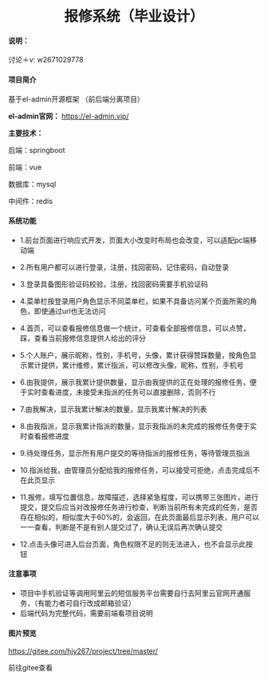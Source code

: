 <h1 style="text-align: center">报修系统（毕业设计）</h1>
<div style="text-align: center">
</div>

#### 说明：
讨论＋v: w2671029778

#### 项目简介
基于el-admin开源框架 （前后端分离项目）

**el-admin官网：** https://el-admin.vip/

**主要技术：**

后端：springboot

前端：vue

数据库：mysql

中间件：redis

####  系统功能
- 1.前台页面进行响应式开发，页面大小改变时布局也会改变，可以适配pc端移动端

- 2.所有用户都可以进行登录，注册，找回密码，记住密码，自动登录

- 3.登录具备图形验证码校验，注册，找回密码需要手机验证码

- 4.菜单栏按登录用户角色显示不同菜单栏，如果不具备访问某个页面所需的角色，即使通过url也无法访问

- 4.首页，可以查看报修信息做一个统计，可查看全部报修信息，可以点赞，踩，查看当前报修信息提供人给出的评分

- 5.个人账户，展示昵称，性别，手机号，头像，累计获得赞踩数量，按角色显示累计提供，累计维修，累计指派，可以修改头像，昵称，性别，手机号

- 6.由我提供，展示我累计提供数量，显示由我提供的正在处理的报修任务，便于实时查看进度，未接受未指派的任务可以直接删除，否则不行

- 7.由我解决，显示我累计解决的数量，显示我累计解决的列表

- 8.由我指派，显示我累计指派的数量，显示我指派的未完成的报修任务便于实时查看报修进度

- 9.待处理任务，显示所有用户提交的等待指派的报修任务，等待管理员指派

- 10.指派给我，由管理员分配给我的报修任务，可以接受可拒绝，点击完成后不在此页显示

- 11.报修，填写位置信息，故障描述，选择紧急程度，可以携带三张图片，进行提交，提交后应当对改报修任务进行检查，判断当前所有未完成的任务，是否存在相似的，相似度大于60%的，会返回，在此页面最后显示列表，用户可以一一查看，判断是不是有别人提交过了，确认无误后再次确认提交

- 12.点击头像可进入后台页面，角色权限不足的则无法进入，也不会显示此按钮

#### 注意事项

- 项目中手机验证等调用阿里云的短信服务平台需要自行去阿里云官网开通服务，（有能力者可自行改成邮箱验证）
- 后端代码为完整代码，需要前端看项目说明

#### 图片预览

https://gitee.com/hjy267/project/tree/master/

前往gitee查看
